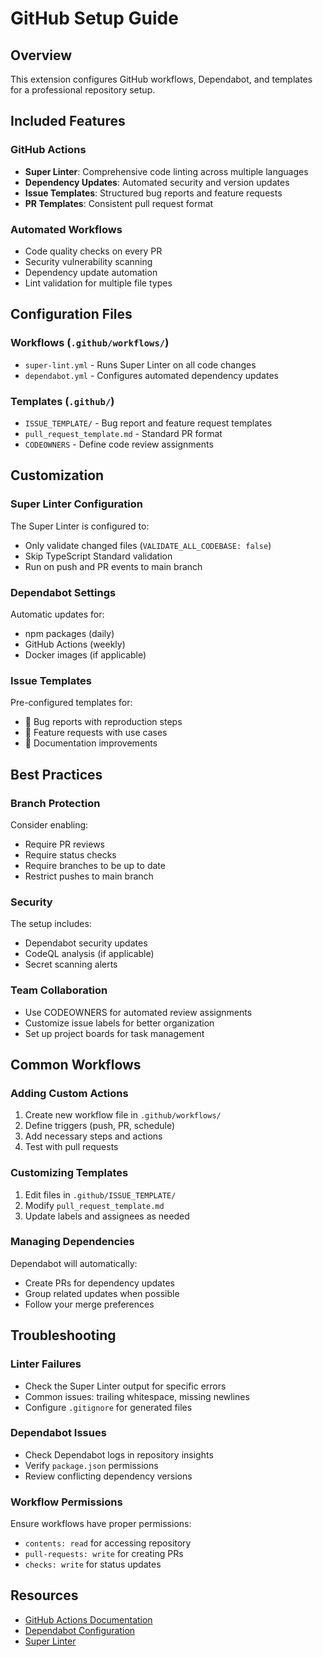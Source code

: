 # GitHub Setup Guide

## Overview

This extension configures GitHub workflows, Dependabot, and templates for a professional repository setup.

## Included Features

### GitHub Actions

- **Super Linter**: Comprehensive code linting across multiple languages
- **Dependency Updates**: Automated security and version updates
- **Issue Templates**: Structured bug reports and feature requests
- **PR Templates**: Consistent pull request format

### Automated Workflows

- Code quality checks on every PR
- Security vulnerability scanning
- Dependency update automation
- Lint validation for multiple file types

## Configuration Files

### Workflows (`.github/workflows/`)

- `super-lint.yml` - Runs Super Linter on all code changes
- `dependabot.yml` - Configures automated dependency updates

### Templates (`.github/`)

- `ISSUE_TEMPLATE/` - Bug report and feature request templates
- `pull_request_template.md` - Standard PR format
- `CODEOWNERS` - Define code review assignments

## Customization

### Super Linter Configuration

The Super Linter is configured to:

- Only validate changed files (`VALIDATE_ALL_CODEBASE: false`)
- Skip TypeScript Standard validation
- Run on push and PR events to main branch

### Dependabot Settings

Automatic updates for:

- npm packages (daily)
- GitHub Actions (weekly)
- Docker images (if applicable)

### Issue Templates

Pre-configured templates for:

- 🐛 Bug reports with reproduction steps
- 🚀 Feature requests with use cases
- 📖 Documentation improvements

## Best Practices

### Branch Protection

Consider enabling:

- Require PR reviews
- Require status checks
- Require branches to be up to date
- Restrict pushes to main branch

### Security

The setup includes:

- Dependabot security updates
- CodeQL analysis (if applicable)
- Secret scanning alerts

### Team Collaboration

- Use CODEOWNERS for automated review assignments
- Customize issue labels for better organization
- Set up project boards for task management

## Common Workflows

### Adding Custom Actions

1. Create new workflow file in `.github/workflows/`
2. Define triggers (push, PR, schedule)
3. Add necessary steps and actions
4. Test with pull requests

### Customizing Templates

1. Edit files in `.github/ISSUE_TEMPLATE/`
2. Modify `pull_request_template.md`
3. Update labels and assignees as needed

### Managing Dependencies

Dependabot will automatically:

- Create PRs for dependency updates
- Group related updates when possible
- Follow your merge preferences

## Troubleshooting

### Linter Failures

- Check the Super Linter output for specific errors
- Common issues: trailing whitespace, missing newlines
- Configure `.gitignore` for generated files

### Dependabot Issues

- Check Dependabot logs in repository insights
- Verify `package.json` permissions
- Review conflicting dependency versions

### Workflow Permissions

Ensure workflows have proper permissions:

- `contents: read` for accessing repository
- `pull-requests: write` for creating PRs
- `checks: write` for status updates

## Resources

- [GitHub Actions Documentation](https://docs.github.com/en/actions)
- [Dependabot Configuration](https://docs.github.com/en/code-security/dependabot)
- [Super Linter](https://github.com/super-linter/super-linter)
